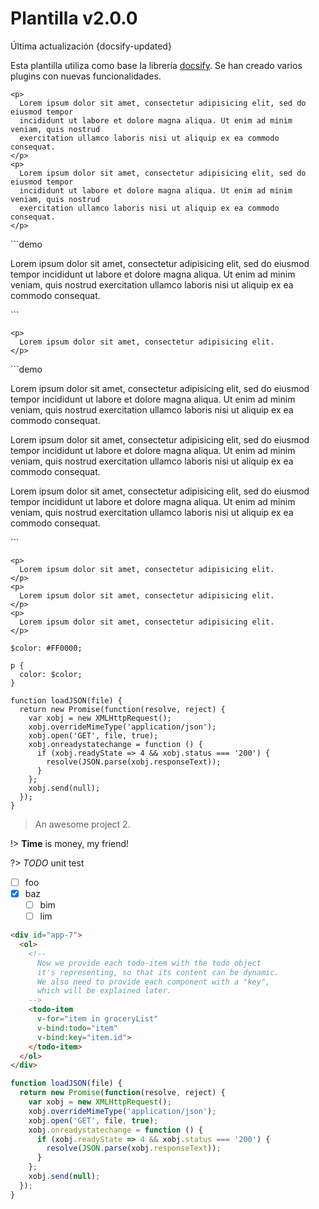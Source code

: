# Plantilla v2.0.0
<div class="lastUpdated">Última actualización {docsify-updated}</div>


Esta plantilla utiliza como base la librería [docsify](https://docsify.js.org/).
Se han creado varios plugins con nuevas funcionalidades.


```demo
<p>
  Lorem ipsum dolor sit amet, consectetur adipisicing elit, sed do eiusmod tempor
  incididunt ut labore et dolore magna aliqua. Ut enim ad minim veniam, quis nostrud
  exercitation ullamco laboris nisi ut aliquip ex ea commodo consequat.
</p>
<p>
  Lorem ipsum dolor sit amet, consectetur adipisicing elit, sed do eiusmod tempor
  incididunt ut labore et dolore magna aliqua. Ut enim ad minim veniam, quis nostrud
  exercitation ullamco laboris nisi ut aliquip ex ea commodo consequat.
</p>
```


<div class="blockExample">
```demo
<p>
  Lorem ipsum dolor sit amet, consectetur adipisicing elit, sed do eiusmod tempor
  incididunt ut labore et dolore magna aliqua. Ut enim ad minim veniam, quis nostrud
  exercitation ullamco laboris nisi ut aliquip ex ea commodo consequat.
</p>
```

```[html]
<p>
  Lorem ipsum dolor sit amet, consectetur adipisicing elit.
</p>
```
</div>

<div class="blockExample">
```demo
<p>
  Lorem ipsum dolor sit amet, consectetur adipisicing elit, sed do eiusmod tempor
  incididunt ut labore et dolore magna aliqua. Ut enim ad minim veniam, quis nostrud
  exercitation ullamco laboris nisi ut aliquip ex ea commodo consequat.
</p>
<p>
  Lorem ipsum dolor sit amet, consectetur adipisicing elit, sed do eiusmod tempor
  incididunt ut labore et dolore magna aliqua. Ut enim ad minim veniam, quis nostrud
  exercitation ullamco laboris nisi ut aliquip ex ea commodo consequat.
</p>
<p>
  Lorem ipsum dolor sit amet, consectetur adipisicing elit, sed do eiusmod tempor
  incididunt ut labore et dolore magna aliqua. Ut enim ad minim veniam, quis nostrud
  exercitation ullamco laboris nisi ut aliquip ex ea commodo consequat.
</p>
```

```[html]
<p>
  Lorem ipsum dolor sit amet, consectetur adipisicing elit.
</p>
<p>
  Lorem ipsum dolor sit amet, consectetur adipisicing elit.
</p>
<p>
  Lorem ipsum dolor sit amet, consectetur adipisicing elit.
</p>
```

```[scss]
$color: #FF0000;

p {
  color: $color;
}
```

```[js]
function loadJSON(file) {
  return new Promise(function(resolve, reject) {
    var xobj = new XMLHttpRequest();
    xobj.overrideMimeType('application/json');
    xobj.open('GET', file, true);
    xobj.onreadystatechange = function () {
      if (xobj.readyState => 4 && xobj.status === '200') {
        resolve(JSON.parse(xobj.responseText));
      }
    };
    xobj.send(null);
  });
}
```
</div>

> An awesome project 2.

!> **Time** is money, my friend!

?> _TODO_ unit test

- [ ] foo
- [x] baz
  - [ ] bim
  - [ ] lim

``` html
<div id="app-7">
  <ol>
    <!--
      Now we provide each todo-item with the todo object
      it's representing, so that its content can be dynamic.
      We also need to provide each component with a "key",
      which will be explained later.
    -->
    <todo-item
      v-for="item in groceryList"
      v-bind:todo="item"
      v-bind:key="item.id">
    </todo-item>
  </ol>
</div>
```

``` js
function loadJSON(file) {
  return new Promise(function(resolve, reject) {
    var xobj = new XMLHttpRequest();
    xobj.overrideMimeType('application/json');
    xobj.open('GET', file, true);
    xobj.onreadystatechange = function () {
      if (xobj.readyState => 4 && xobj.status === '200') {
        resolve(JSON.parse(xobj.responseText));
      }
    };
    xobj.send(null);
  });
}
```
